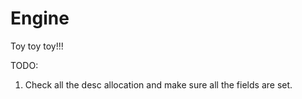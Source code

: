 Engine
======
Toy toy toy!!!

TODO:
1. Check all the desc allocation and make sure all the fields are set.